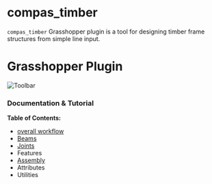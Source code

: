 # compas_timber
`compas_timber` Grasshopper plugin is a tool for designing timber frame structures from simple line input.

# Grasshopper Plugin

![Toolbar](https://user-images.githubusercontent.com/11560512/221901703-dff80efa-1182-4a2b-ae85-a983735b5d0d.png)



### Documentation & Tutorial
**Table of Contents:**
* [overall workflow](https://github.com/gramaziokohler/compas_timber_Grasshopper_wiki/blob/main/(GH-wiki)-workflow.md)
* [Beams](https://github.com/gramaziokohler/compas_timber_Grasshopper_wiki/blob/main/(GH-wiki)-Beams.md)
* [Joints](https://github.com/gramaziokohler/compas_timber_Grasshopper_wiki/blob/main/(GH-wiki)-Joints.md)
* Features
* [Assembly](https://github.com/gramaziokohler/compas_timber_Grasshopper_wiki/edit/main/(GH-wiki)-Assembly.md)
* Attributes
* Utilities
